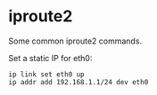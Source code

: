 # iproute2
Some common iproute2 commands.

Set a static IP for eth0:

    ip link set eth0 up
    ip addr add 192.168.1.1/24 dev eth0
